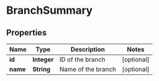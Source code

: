 
# BranchSummary

## Properties
Name | Type | Description | Notes
------------ | ------------- | ------------- | -------------
**id** | **Integer** | ID of the branch |  [optional]
**name** | **String** | Name of the branch |  [optional]



